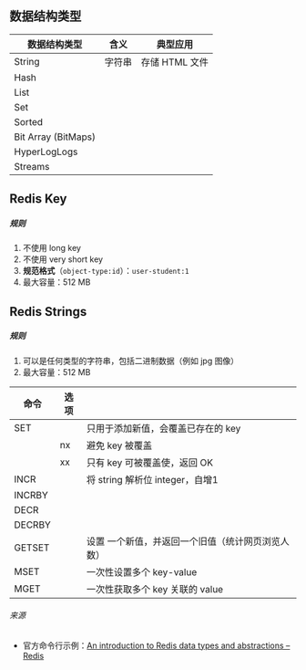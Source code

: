 ## 数据结构类型

| 数据结构类型        | 含义   | 典型应用       |
| ------------------- | ------ | -------------- |
| String              | 字符串 | 存储 HTML 文件 |
| Hash                |        |                |
| List                |        |                |
| Set                 |        |                |
| Sorted              |        |                |
| Bit Array (BitMaps) |        |                |
| HyperLogLogs        |        |                |
| Streams             |        |                |



## Redis Key

##### 规则

1. 不使用 long key
2. 不使用 very short key
3. **规范格式**（`object-type:id`）：`user-student:1`
4. 最大容量：512 MB



## Redis Strings

##### 规则

1. 可以是任何类型的字符串，包括二进制数据（例如 jpg 图像）
2. 最大容量：512 MB

| 命令   | 选项 |                                                   |
| ------ | ---- | ------------------------------------------------- |
| SET    |      | 只用于添加新值，会覆盖已存在的 key                |
|        | nx   | 避免 key 被覆盖                                   |
|        | xx   | 只有 key 可被覆盖使，返回 OK                      |
| INCR   |      | 将 string 解析位 integer，自增1                   |
| INCRBY |      |                                                   |
| DECR   |      |                                                   |
| DECRBY |      |                                                   |
| GETSET |      | 设置 一个新值，并返回一个旧值（统计网页浏览人数） |
| MSET   |      | 一次性设置多个 key-value                          |
| MGET   |      | 一次性获取多个 key 关联的 value                   |



###### 来源

- 官方命令行示例：[An introduction to Redis data types and abstractions – Redis](https://redis.io/topics/data-types-intro)